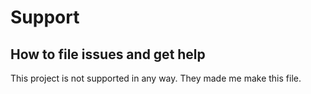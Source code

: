 # Support

## How to file issues and get help

This project is not supported in any way. They made me make this file.
